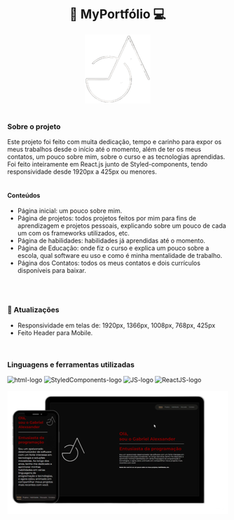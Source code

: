 <div  align="center">

# :iphone: MyPortfólio :computer:

<img width="150px" src="https://github.com/gabrielalexsander18/MyPortfolio/blob/master/src/assets/logo-portfolio.png?raw=true" />

</div>
<br>


### Sobre o projeto

Este projeto foi feito com muita dedicação, tempo e carinho para expor os meus trabalhos desde o início até o momento, além de ter os meus contatos, um pouco sobre mim, sobre o curso e as tecnologias aprendidas. Foi feito inteiramente em React.js junto de Styled-components, tendo responsividade desde 1920px a 425px ou menores.
<br>
<br>

#### Conteúdos

- Página inicial: um pouco sobre mim.
- Página de projetos: todos projetos feitos por mim para fins de aprendizagem e projetos pessoais, explicando sobre um pouco de cada um com os frameworks utilizados, etc.
- Página de habilidades: habilidades já aprendidas até o momento.
- Página de Educação: onde fiz o curso e explica um pouco sobre a escola, qual software eu uso e como é minha mentalidade de trabalho.
- Página dos Contatos: todos os meus contatos e dois currículos disponíveis para baixar.
<br>
<br>

### :loudspeaker: Atualizações <br>
- Responsividade em telas de: 1920px, 1366px, 1008px, 768px, 425px <br>
- Feito Header para Mobile.
<br>
          
### Linguagens e ferramentas utilizadas

<div>
<img alt="html-logo" width="45px" src="https://cdn-icons-png.flaticon.com/128/5968/5968267.png">
<img alt="StyledComponents-logo" width="40px" src="https://cdn-icons-png.flaticon.com/128/775/775292.png">
<img alt="JS-logo" width="40px"  src="https://cdn-icons-png.flaticon.com/128/5968/5968292.png">
<img alt="ReactJS-logo" width="40px"  src="https://cdn-icons-png.flaticon.com/128/1126/1126012.png">
</div>
<br>


<img border-radius="10px" src="https://github.com/gabrielalexsander18/MyPortfolio/blob/master/src/assets/ImageREADme_desktop&mobile.png?raw=true" />
